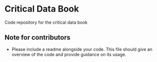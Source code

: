 # Critical Data Book

Code repository for the critical data book

## Note for contributors

- Please include a readme alongside your code. This file should give an overview of the code and provide guidance on its usage.